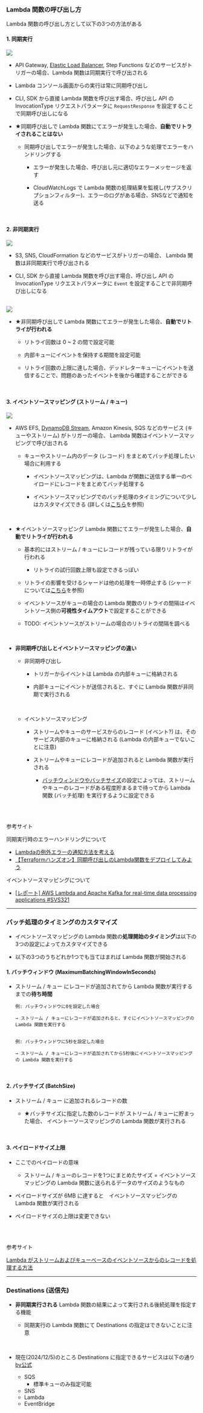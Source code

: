 ### Lambda 関数の呼び出し方

Lambda 関数の呼び出し方として以下の3つの方法がある

#### 1. 同期実行

<img src="./img/Lambda-Synchronous-Invokes_1.png" />

<br>

- API Gateway, [Elastic Load Balancer](./LoadBalancer.md), Step Functions などのサービスがトリガーの場合、Lambda 関数は同期実行で呼び出される

- Lambda コンソール画面からの実行は常に同期呼び出し

- CLI, SDK から直接 Lambda 関数を呼び出す場合、呼び出し API の InvocationType リクエストパラメータに `RequestResponse` を設定することで同期呼び出しになる

- ★同期呼び出しで Lambda 関数にてエラーが発生した場合、**自動でリトライされることはない**

    - 同期呼び出しでエラーが発生した場合、以下のような処理でエラーをハンドリングする

        - エラーが発生した場合、呼び出し元に適切なエラーメッセージを返す

        - CloudWatchLogs で Lambda 関数の処理結果を監視し(サブスクリプションフィルター)、エラーのログがある場合、SNSなどで通知を送る

    

<br>

#### 2. 非同期実行

<img src="./img/Lambda-Asynchronous-Invokes_1.png" />

<br>

- S3, SNS, CloudFormation などのサービスがトリガーの場合、 Lambda 関数は非同期実行で呼び出される

- CLI, SDK から直接 Lambda 関数を呼び出す場合、呼び出し API の InvocationType リクエストパラメータに `Event` を設定することで非同期呼び出しになる

<br>

<img src="./img/Lambda-Asynchronous-Invokes_2.png" />

<br>

- ★非同期呼び出しで Lambda 関数にてエラーが発生した場合、**自動でリトライが行われる**

    - リトライ回数は 0 ~ 2 の間で設定可能

    - 内部キューにイベントを保持する期間を設定可能

    - リトライ回数の上限に達した場合、デッドレターキューにイベントを送信することで、問題のあったイベントを後から確認することができる    

<br>

#### 3. イベントソースマッピング (ストリーム / キュー)


<img src="./img/Lambda-Event-Source-Mapping_1.png" />

<br>

- AWS EFS, [DynamoDB Stream](./DynamoDB_Stream.md), Amazon Kinesis, SQS などのサービス (キューやストリーム) がトリガーの場合、 Lambda 関数はイベントソースマッピングで呼び出される

    - キューやストリーム内のデータ (レコード) をまとめてバッチ処理したい場合に利用する

        - イベントソースマッピングは、Lambda が関数に送信する単一のペイロードにレコードをまとめてバッチ処理する

        - イベントソースマッピングでのバッチ処理のタイミングについて少しはカスタマイズできる (詳しくは[こちら](#バッチ処理のカスタマイズ)を参照)

<br>

- ★イベントソースマッピング Lambda 関数にてエラーが発生した場合、**自動でリトライが行われる**

    - 基本的にはストリーム / キューにレコードが残っている限りリトライが行われる

        - リトライの試行回数上限も設定できるっぽい

    - リトライの影響を受けるシャードは他の処理を一時停止する (シャードについては[こちら](./DynamoDB_Stream.md#詳しい仕組み)を参照)

    - イベントソースがキューの場合の Lambda 関数のリトライの間隔はイベントソース側の**可視性タイムアウト**で設定することができる

    - TODO: イベントソースがストリームの場合のリトライの間隔を調べる



<br>

- **非同期呼び出しとイベントソースマッピングの違い**

    - 非同期呼び出し

        - トリガーからイベントは Lambda の内部キューに格納される

        - 内部キューにイベントが送信されると、すぐに Lambda 関数が非同期で実行される

    <br>

    - イベントソースマッピング

        - ストリームやキューのサービスからのレコード (イベント?) は、そのサービス内部のキューに格納される (Lambda の内部キューでないことに注意)

        - ストリームやキューにレコードが追加されると Lambda 関数が実行される

            - [バッチウィンドウやバッチサイズ](#バッチ処理のカスタマイズ)の設定によっては、ストリームやキューのレコードがある程度貯まるまで待ってから Lambda 関数 (バッチ処理) を実行するように設定できる

<br>
<br>

参考サイト

同期実行時のエラーハンドリングについて
- [Lambdaの例外エラーの通知方法を考える](https://blog.nightonly.com/2022/05/28/lambdaの例外エラーの通知方法を考える/)
- [【Terraformハンズオン】同期呼び出しのLambda関数をデプロイしてみよう](https://envader.plus/article/466#Lambdaにおける同期呼び出しと非同期呼び出し)

イベントソースマッピングについて
- [[レポート] AWS Lambda and Apache Kafka for real-time data processing applications #SVS321](https://dev.classmethod.jp/articles/session-report-for-aws-lambda-and-apache-kafka-for-realtime/)

---

### バッチ処理のタイミングのカスタマイズ

- イベントソースマッピングの Lambda 関数の**処理開始のタイミング**は以下の3つの設定によってカスタマイズできる

- 以下の3つのうちどれか1つでも当てはまれば Lambda 関数が開始される

#### 1. バッチウィンドウ (MaximumBatchingWindowInSeconds)

- ストリーム / キュー にレコードが追加されてから Lambda 関数が実行するまでの**待ち時間**

    ```
    例: バッチウィンドウに0を設定した場合

    → ストリーム / キューにレコードが追加されると、すぐにイベントソースマッピングの Lambda 関数を実行する


    例: バッチウィンドウに5秒を設定した場合

    → ストリーム / キューにレコードが追加されてから5秒後にイベントソースマッピングの Lambda 関数を実行する
    ```


<br>    

#### 2. バッチサイズ (BatchSize)

- ストリーム / キュー に追加されるレコードの数

    - ★バッチサイズに指定した数のレコードが ストリーム / キューに貯まった場合、 イベントーソースマッピングの Lambda 関数が実行される

<br>

#### 3. ペイロードサイズ上限

- ここでのペイロードの意味

    - ストリーム / キューのレコードを1つにまとめたサイズ = イベントソースマッピングの Lambda 関数に送られるデータのサイズのようなもの

- ペイロードサイズが 6MB に達すると　イベントソースマッピングの Lambda 関数が実行される

- ペイロードサイズの上限は変更できない


<br>
<br>

参考サイト

[Lambda がストリームおよびキューベースのイベントソースからのレコードを処理する方法](https://docs.aws.amazon.com/ja_jp/lambda/latest/dg/invocation-eventsourcemapping.html)

---

### Destinations (送信先)

- **非同期実行される** Lambda 関数の結果によって実行される後続処理を指定する機能

    - 同期実行の Lambda 関数にて Destinations の指定はできないことに注意

<br>

- 現在(2024/12/5)のところ Destinations に指定できるサービスは以下の通り [by公式](https://docs.aws.amazon.com/ja_jp/lambda/latest/dg/invocation-async-retain-records.html)

    - SQS
        - 標準キューのみ指定可能
    - SNS
    - Lambda
    - EventBridge